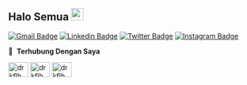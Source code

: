 ## Halo Semua <a href="https://drkflh.github.io/"><img src="https://media.giphy.com/media/hvRJCLFzcasrR4ia7z/giphy.gif" width="25px"></a>
[![Gmail Badge](https://img.shields.io/badge/-samujjwaal.dey@acuitybrands.com-c14438?style=flat&logo=Gmail&logoColor=white)](mailto:samujjwaal.dey@acuitybrands.com "Connect via Email")
[![Linkedin Badge](https://img.shields.io/badge/-Samujjwaal%20Dey-0072b1?style=flat&logo=Linkedin&logoColor=white)](https://www.linkedin.com/in/samujjwaal/ "Connect on LinkedIn")
[![Twitter Badge](https://img.shields.io/badge/-@samujjwaal-00acee?style=flat&logo=Twitter&logoColor=white)](https://twitter.com/intent/follow?screen_name=samujjwaal "Follow on Twitter")
[![Instagram Badge](https://img.shields.io/badge/-Instagram-0078FF?style=flat&logo=Instagram&logoColor=white)](https://www.instagram.com/drkflh/screen_name=drkflh )

🔗 &nbsp;**Terhubung Dengan Saya**
<p align="left">
<a href="https://dribbble.com/drkflh" target="blank"><img align="center" src="https://raw.githubusercontent.com/rahuldkjain/github-profile-readme-generator/master/src/images/icons/Social/dribbble.svg" alt="drkflh" height="30" width="40" /></a>
<a href="https://www.linkedin.com/in/darik-aflah-480b61219/" target="blank"><img align="center" src="https://raw.githubusercontent.com/rahuldkjain/github-profile-readme-generator/master/src/images/icons/Social/linked-in-alt.svg" alt="drkflh" height="30" width="40" /></a>
<a href="https://www.instagram.com/drkflh/" target="blank"><img align="center" src="https://raw.githubusercontent.com/rahuldkjain/github-profile-readme-generator/master/src/images/icons/Social/instagram.svg" alt="drkflh" height="30" width="40" /></a>
